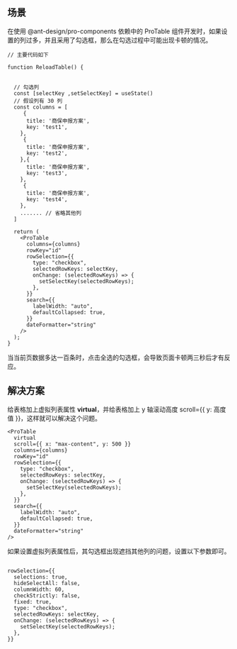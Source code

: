 ## 场景

在使用 @ant-design/pro-components 依赖中的 ProTable 组件开发时，如果设置的列过多，并且采用了勾选框，那么在勾选过程中可能出现卡顿的情况。

```tsx
// 主要代码如下

function ReloadTable() {


  // 勾选列
  const [selectKey ,setSelectKey] = useState()
  // 假设列有 30 列
  const columns = [
     {
      title: '商保申报方案',
      key: 'test1',
    },
     {
      title: '商保申报方案',
      key: 'test2',
    },{
      title: '商保申报方案',
      key: 'test3',
    },
     {
      title: '商保申报方案',
      key: 'test4',
    },
    ....... // 省略其他列
  ]

  return (
    <ProTable
      columns={columns}
      rowKey="id"
      rowSelection={{
        type: "checkbox",
        selectedRowKeys: selectKey,
        onChange: (selectedRowKeys) => {
          setSelectKey(selectedRowKeys);
        },
      }}
      search={{
        labelWidth: "auto",
        defaultCollapsed: true,
      }}
      dateFormatter="string"
    />
  );
}
```

当当前页数据多达一百条时，点击全选的勾选框，会导致页面卡顿两三秒后才有反应。

## 解决方案

给表格加上虚拟列表属性 **virtual**，并给表格加上 y 轴滚动高度 scroll={{ y: 高度值 }}，这样就可以解决这个问题。

```tsx
<ProTable
  virtual
  scroll={{ x: "max-content", y: 500 }}
  columns={columns}
  rowKey="id"
  rowSelection={{
    type: "checkbox",
    selectedRowKeys: selectKey,
    onChange: (selectedRowKeys) => {
      setSelectKey(selectedRowKeys);
    },
  }}
  search={{
    labelWidth: "auto",
    defaultCollapsed: true,
  }}
  dateFormatter="string"
/>
```

如果设置虚拟列表属性后，其勾选框出现遮挡其他列的问题，设置以下参数即可。

```tsx

rowSelection={{
  selections: true,
  hideSelectAll: false,
  columnWidth: 60,
  checkStrictly: false,
  fixed: true,
  type: "checkbox",
  selectedRowKeys: selectKey,
  onChange: (selectedRowKeys) => {
    setSelectKey(selectedRowKeys);
  },
}}

```
